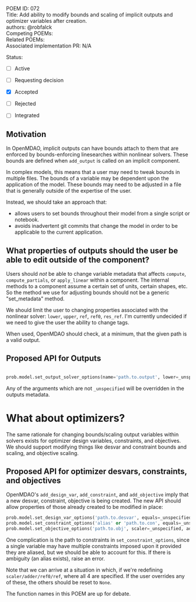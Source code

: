POEM ID: 072  
Title: Add ability to modify bounds and scaling of implicit outputs and optimizer variables after creation.  
authors: @robfalck  
Competing POEMs:  
Related POEMs:  
Associated implementation PR: N/A  


Status:

- [ ] Active
- [ ] Requesting decision
- [x] Accepted
- [ ] Rejected
- [ ] Integrated


## Motivation

In OpenMDAO, implicit outputs can have bounds attach to them that are enforced by bounds-enforcing linesearches within nonlinear solvers.
These bounds are defined when `add_output` is called on an implicit component.

In complex models, this means that a user may need to tweak bounds in multiple files.
The bounds of a variable may be dependent upon the application of the model.
These bounds may need to be adjusted in a file that is generally outside of the expertise of the user.

Instead, we should take an approach that:
- allows users to set bounds throughout their model from a single script or notebook.
- avoids inadvertent git commits that change the model in order to be applicable to the current application.

## What properties of outputs should the user be able to edit outside of the component?

Users should _not_ be able to change variable metadata that affects `compute`, `compute_partials`, or `apply_linear` within a component.
The internal methods to a component assume a certain set of units, certain shapes, etc.
So the method we use for adjusting bounds should not be a generic "set_metadata" method.

We should limit the user to changing properties associated with the nonlinear solver: `lower`, `upper`, `ref`, `ref0`, `res_ref`.  I'm currently undecided if we need to give the user the ability to change tags.

When used, OpenMDAO should check, at a minimum, that the given path is a valid output.

## Proposed API for Outputs

```python

prob.model.set_output_solver_options(name='path.to.output', lower=_unspecified, upper=_unspecified, ref=_unspecified, ref0=_unspecified, res_ref=_unspecified)

```

Any of the arguments which are not `_unspecified` will be overridden in the outputs metadata.

# What about optimizers?

The same rationale for changing bounds/scaling output variables within solvers exists for optimizer design variables, constraints, and objectives.
We should support modifying things like desvar and constraint bounds and scaling, and objective scaling.

## Proposed API for optimizer desvars, constraints, and objectives

OpenMDAO's `add_design_var`, `add_constraint`, and `add_objective` imply that a new desvar, constraint, objective is being created.
The new API should allow properties of those already created to be modified in place:

```python
prob.model.set_design_var_options('path.to.desvar', equals=_unspecified, lower=_unspecified, upper=_unspecified, scaler=_unspecified, adder=_unspecified, ref=_unspecified, ref0=_unspecified)
prob.model.set_constraint_options('alias' or 'path.to.con', equals=_unspecified, lower=_unspecified, upper=_unspecified, scaler=_unspecified, adder=_unspecified, ref=_unspecified, ref0=_unspecified)
prob.model.set_objective_options('path.to.obj', scaler=_unspecified, adder=_unspecified, ref=_unspecified, ref0=_unspecified)
```

One complication is the path to constraints in `set_constraint_options`, since a single variable may have multiple constraints imposed upon it provided they are aliased, but we should be able to account for this.  If there is ambiguity (an alias exists), raise an error.

Note that we can arrive at a situation in which, if we're redefining `scaler/adder/ref0/ref`, where all 4 are specified. If the user overrides any of these, the others should be reset to `None`.

The function names in this POEM are up for debate.

